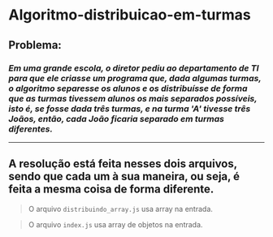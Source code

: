 # Algoritmo-distribuicao-em-turmas

## Problema:

 ### ___Em uma grande escola, o diretor pediu ao departamento de TI para que ele criasse um programa que, dada algumas turmas, o algoritmo separesse os alunos e os distribuísse de forma que as turmas tivessem alunos os mais separados possíveis, isto é, se fosse dada três turmas, e na turma 'A' tivesse três Joãos, então, cada João ficaria separado em turmas diferentes.___
 ----

## A resolução está feita nesses dois arquivos, sendo que cada um à sua maneira, ou seja, é feita a mesma coisa de forma diferente.

 > O arquivo `distribuindo_array.js` usa array na entrada.

 > O arquivo `index.js` usa array de objetos na entrada.